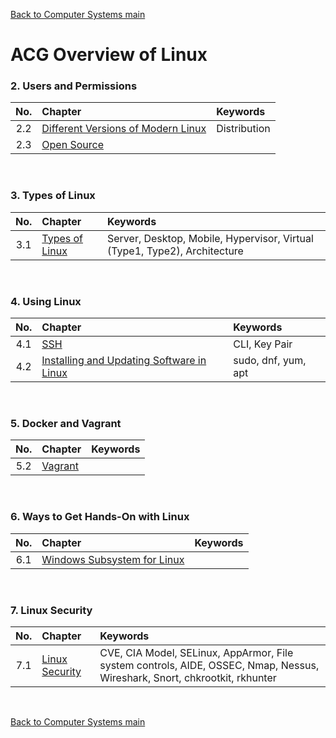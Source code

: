 [Back to Computer Systems main](../../../README.md)

# ACG Overview of Linux

### 2. Users and Permissions
|No.|Chapter|Keywords|
|:-:|:------|:-------|
|2.2|[Different Versions of Modern Linux](2_2/note.md)|Distribution|
|2.3|[Open Source](2_3/note.md)||

<br>

### 3. Types of Linux
|No.|Chapter|Keywords|
|:-:|:------|:-------|
|3.1|[Types of Linux](3_1/note.md)|Server, Desktop, Mobile, Hypervisor, Virtual (Type1, Type2), Architecture|

<br>

### 4. Using Linux
|No.|Chapter|Keywords|
|:-:|:------|:-------|
|4.1|[SSH](4_1/note.md)|CLI, Key Pair|
|4.2|[Installing and Updating Software in Linux](4_2/note.md)|sudo, dnf, yum, apt|

<br>

### 5. Docker and Vagrant
|No.|Chapter|Keywords|
|:-:|:------|:-------|
|5.2|[Vagrant](5_2/note.md)||

<br>

### 6. Ways to Get Hands-On with Linux
|No.|Chapter|Keywords|
|:-:|:------|:-------|
|6.1|[Windows Subsystem for Linux](6_1/note.md)||

<br>

### 7. Linux Security
|No.|Chapter|Keywords|
|:-:|:------|:-------|
|7.1|[Linux Security](7_1/note.md)|CVE, CIA Model, SELinux, AppArmor, File system controls, AIDE, OSSEC, Nmap, Nessus, Wireshark, Snort, chkrootkit, rkhunter|

<br>



[Back to Computer Systems main](../../../README.md)